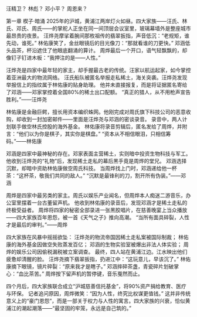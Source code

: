 汪精卫？ 林彪？ 邓小平？ 周恩来？

第一章 楔子·暗涌 2025年的沪城，黄浦江两岸灯火如昼。四大家族——汪氏、林氏、邓氏、周氏——的掌舵人正坐在同一间顶层会议室里，玻璃幕墙外是整座城市最昂贵的夜景。 汪烨尧摩挲着腕间那枚祖传的翡翠扳指，声音低沉：“老规矩，谁先动，谁死。” 林佑康笑了，金丝眼镜后的目光像刀：“那就看谁的刀更快。” 邓涵低头品茶，杯沿遮住了他眼底翻涌的算计。 周烨最后一个开口，语气轻飘飘的，却像钉子钉进木板：“我押注的是——人性。”

汪烨尧是四家中最年轻的家主，却手握最古老的传统。汪家以航运起家，如今掌控着亚洲最大的物流网络。 汪氏船队被匿名举报走私稀土，海关突袭。汪烨尧发现举报信上的指纹属于林佑康的贴身助理。 他并未直接报复，而是将证据匿名寄给了邓涵——邓家掌控着全国80%的稀土出口配额。 “真正的猎人，从不用枪声宣告胜利。”——汪烨尧

林佑康是金融巨鳄，擅长用资本编织蛛网。他刚完成对周氏旗下科技公司的恶意收购，却收到一封加密邮件——里面是汪烨尧与邓涵的密谈录音。 录音中，两人计划联手做空林氏控股的海外基金。 林佑康将录音剪辑后，匿名发给了周烨，并附言：“他们以为你是棋子，其实你是棋盘。” “资本从不相信眼泪，只相信筹码。”——林佑康

邓涵是四家中最神秘的存在。邓家表面主营稀土，实则暗中投资生物科技与军工。他收到汪烨尧的“礼物”后，发现稀土走私的幕后黑手竟是周烨的堂兄。 邓涵选择沉默，却暗中资助林佑康做空周氏科技。 当周烨找上门时，邓涵递给他一杯茶：“这杯茶，敬我们共同的敌人。” “沉默是最锋利的刀，割开所有伪装。”——邓涵

周烨是四家中最另类的家主。周氏以娱乐产业闻名，但周烨本人痴迷二游音乐，办公室里摆着一台古董留声机。 他收到林佑康的录音后，发现邓涵才是稀土走私的终极受益者。 周烨将四家的秘密全部录进一张黑胶唱片，在慈善晚宴上当众播放——四大家族百年恩怨，被一首《天气之子》推向高潮。 “当所有面具碎裂，人性才是最后的审判。”——周烨

四大家族在风暴中摇摇欲坠： 汪烨尧的物流帝国因稀土走私案被国际制裁； 林佑康的海外基金因做空失败蒸发百亿； 邓涵的生物实验室被爆出非法人体实验； 周烨的娱乐公司因偷税漏税被立案调查。 最终，四人站在黄浦江边。江水映出他们疲惫却清醒的脸。 汪烨尧摘下翡翠扳指，扔进江中：“这玩意儿，早该沉了。” 林佑康摘下眼镜，镜片碎裂：“原来我才是瞎子。” 邓涵摔碎茶盏，青瓷碎片划破掌心：“血比茶苦。” 周烨按下留声机的暂停键，音乐戛然而止。

四个月后，四大家族联合成立“沪城慈善信托基金”，将90%资产捐给教育、医疗与环保。 记者追问原因，周烨微笑：“因为人性，终究比权谋更值钱。” 这并非传统意义上的“豪门恩怨”，而是一部关于权力与人性的寓言。四大家族的兴衰，恰似黄浦江的潮起潮落——“最坚固的牢笼，永远是自己筑的。”
